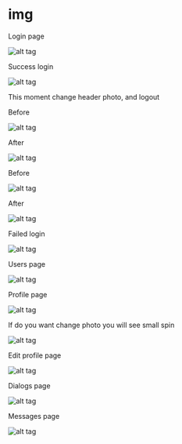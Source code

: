 # img

Login page

![alt tag](https://github.com/W-Shakespeare/img/blob/main/image_2021-03-01_09-58-53.png "Описание будет тут")

Success login

![alt tag](https://github.com/W-Shakespeare/img/blob/main/image_2021-03-01_09-59-38.png "Описание будет тут")

This moment change header photo, and logout

Before

![alt tag](https://github.com/W-Shakespeare/img/blob/main/pBefore.png "Описание будет тут")

After

![alt tag](https://github.com/W-Shakespeare/img/blob/main/afterP.png "Описание будет тут")

Before

![alt tag](https://github.com/W-Shakespeare/img/blob/main/bBefore.png "Описание будет тут")

After

![alt tag](https://github.com/W-Shakespeare/img/blob/main/bAfter.png "Описание будет тут")

Failed login

![alt tag](https://github.com/W-Shakespeare/img/blob/main/image_2021-03-01_09-59-10.png "Failed login")

Users page

![alt tag](https://github.com/W-Shakespeare/img/blob/main/image_2021-03-01_09-58-20.png "Описание будет тут")

Profile page

![alt tag](https://github.com/W-Shakespeare/img/blob/main/image_2021-03-01_09-56-00.png "Описание будет тут")

If do you want change photo you will see small spin

![alt tag](https://github.com/W-Shakespeare/img/blob/main/image_2021-03-01_10-15-36.png "Описание будет тут")

Edit profile page

![alt tag](https://github.com/W-Shakespeare/img/blob/main/image_2021-03-01_09-56-49.png "Описание будет тут")

Dialogs page

![alt tag](https://github.com/W-Shakespeare/img/blob/main/image_2021-03-01_09-39-57.png "Описание будет тут")

Messages page

![alt tag](https://github.com/W-Shakespeare/img/blob/main/image_2021-03-01_09-55-25.png "Описание будет тут")




